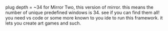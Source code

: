 plug depth = ~34 for Mirror Two, this version of mirror. this means the number of unique predefined windows is 34. see if you can find them all!
you need vs code or some more known to you ide to run this framework. it lets you create art games and such.
